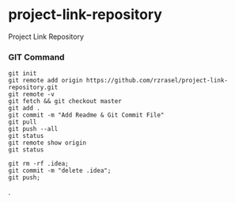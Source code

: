 # project-link-repository
Project Link Repository

### GIT Command
```git_command
git init
git remote add origin https://github.com/rzrasel/project-link-repository.git
git remote -v
git fetch && git checkout master
git add .
git commit -m "Add Readme & Git Commit File"
git pull
git push --all
git status
git remote show origin
git status

git rm -rf .idea;
git commit -m "delete .idea";
git push;
```


.
